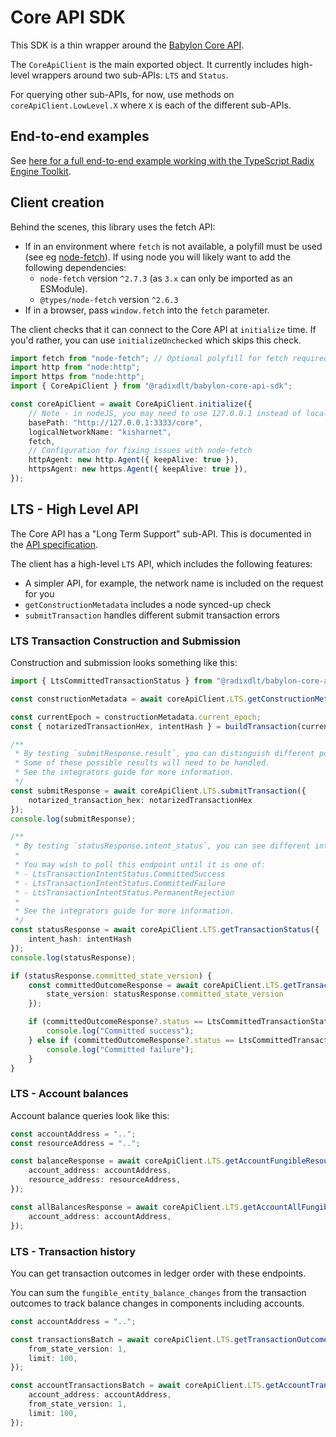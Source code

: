 # Core API SDK

This SDK is a thin wrapper around the [Babylon Core API](https://docs-babylon.radixdlt.com/main/apis/api-specification.html).

The `CoreApiClient` is the main exported object. It currently includes high-level wrappers around two sub-APIs: `LTS` and `Status`.

For querying other sub-APIs, for now, use methods on `coreApiClient.LowLevel.X` where `X` is each of the different sub-APIs.

## End-to-end examples

See [here for a full end-to-end example working with the TypeScript Radix Engine Toolkit](https://github.com/radixdlt/typescript-radix-engine-toolkit/tree/main/examples/core-e2e-example).

## Client creation

Behind the scenes, this library uses the fetch API:
* If in an environment where `fetch` is not available, a polyfill must be used (see eg [node-fetch](https://www.npmjs.com/package/node-fetch)).
  If using node you will likely want to add the following dependencies:
  * `node-fetch` version `^2.7.3` (as `3.x` can only be imported as an ESModule).
  * `@types/node-fetch` version `^2.6.3`
* If in a browser, pass `window.fetch` into the `fetch` parameter.

The client checks that it can connect to the Core API at `initialize` time. If you'd rather, you can use `initializeUnchecked` which skips this check.

```typescript
import fetch from "node-fetch"; // Optional polyfill for fetch required if running in nodeJS - we recommend version 2.7.3 
import http from "node:http";
import https from "node:http";
import { CoreApiClient } from "@radixdlt/babylon-core-api-sdk";

const coreApiClient = await CoreApiClient.initialize({
    // Note - in nodeJS, you may need to use 127.0.0.1 instead of localhost
    basePath: "http://127.0.0.1:3333/core",
    logicalNetworkName: "kisharnet",
    fetch,
    // Configuration for fixing issues with node-fetch
    httpAgent: new http.Agent({ keepAlive: true }),
    httpsAgent: new https.Agent({ keepAlive: true }),
});

```

## LTS - High Level API

The Core API has a "Long Term Support" sub-API. This is documented in the [API specification](https://docs-babylon.radixdlt.com/main/apis/api-specification.html).

The client has a high-level `LTS` API, which includes the following features:
* A simpler API, for example, the network name is included on the request for you
* `getConstructionMetadata` includes a node synced-up check
* `submitTransaction` handles different submit transaction errors

### LTS Transaction Construction and Submission

Construction and submission looks something like this:

```typescript
import { LtsCommittedTransactionStatus } from "@radixdlt/babylon-core-api-sdk";

const constructionMetadata = await coreApiClient.LTS.getConstructionMetadata();

const currentEpoch = constructionMetadata.current_epoch;
const { notarizedTransactionHex, intentHash } = buildTransaction(currentEpoch, ...);

/**
 * By testing `submitResponse.result`, you can distinguish different possible results
 * Some of these possible results will need to be handled.
 * See the integrators guide for more information.
 */
const submitResponse = await coreApiClient.LTS.submitTransaction({
    notarized_transaction_hex: notarizedTransactionHex
});
console.log(submitResponse);

/**
 * By testing `statusResponse.intent_status`, you can see different intent statuses.
 *
 * You may wish to poll this endpoint until it is one of:
 * - LtsTransactionIntentStatus.CommittedSuccess
 * - LtsTransactionIntentStatus.CommittedFailure
 * - LtsTransactionIntentStatus.PermanentRejection
 * 
 * See the integrators guide for more information.
 */
const statusResponse = await coreApiClient.LTS.getTransactionStatus({
    intent_hash: intentHash
});
console.log(statusResponse);

if (statusResponse.committed_state_version) {
    const committedOutcomeResponse = await coreApiClient.LTS.getTransactionOutcome({
        state_version: statusResponse.committed_state_version
    });

    if (committedOutcomeResponse?.status == LtsCommittedTransactionStatus.Success) {
        console.log("Committed success");
    } else if (committedOutcomeResponse?.status == LtsCommittedTransactionStatus.Failure) {
        console.log("Committed failure");
    } 
}
```

### LTS - Account balances

Account balance queries look like this:

```typescript
const accountAddress = "..";
const resourceAddress = "..";

const balanceResponse = await coreApiClient.LTS.getAccountFungibleResourceBalance({
    account_address: accountAddress,
    resource_address: resourceAddress,
});

const allBalancesResponse = await coreApiClient.LTS.getAccountAllFungibleResourceBalances({
    account_address: accountAddress,
}); 
```

### LTS - Transaction history

You can get transaction outcomes in ledger order with these endpoints.

You can sum the `fungible_entity_balance_changes` from the transaction outcomes to track balance changes in components including accounts.

```typescript
const accountAddress = "..";

const transactionsBatch = await coreApiClient.LTS.getTransactionOutcomes({
    from_state_version: 1,
    limit: 100,
});

const accountTransactionsBatch = await coreApiClient.LTS.getAccountTransactionOutcomes({
    account_address: accountAddress,
    from_state_version: 1,
    limit: 100,
}); 
```